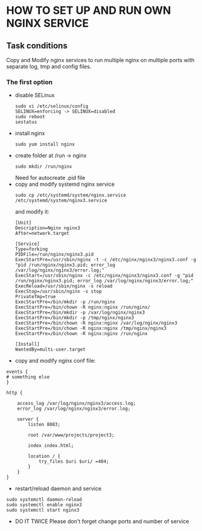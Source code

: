 # HOW TO SET UP AND RUN OWN NGINX SERVICE
## Task conditions
Copy and Modify nginx services to run multiple nginx on multiple ports with separate log, tmp and config files.

### The first option
* disable SELinux
  ```
  sudo vi /etc/selinux/config
  SELINUX=enforcing -> SELINUX=disabled
  sudo reboot
  sestatus
  ```
* install nginx
  ```
  sudo yum install nginx
  ```
* create folder at /run -> nginx
  ```
  sudo mkdir /run/nginx
  ```
  Need for autocreate .pid file
* copy and modify systemd nginx service
  ```
  sudo cp /etc/systemd/system/nginx.service /etc/systemd/system/nginx3.service
  ```
  and modify it:
  ```
  [Unit]
  Description=Nginx nginx3
  After=network.target
  
  [Service]
  Type=forking
  PIDFile=/run/nginx/nginx3.pid
  ExecStartPre=/usr/sbin/nginx -t -c /etc/nginx/nginx3/nginx3.conf -g "pid /run/nginx/nginx3.pid; error_log /var/log/nginx/nginx3/error.log;"
  ExecStart=/usr/sbin/nginx -c /etc/nginx/nginx3/nginx3.conf -g "pid /run/nginx/nginx3.pid; error_log /var/log/nginx/nginx3/error.log;"
  ExecReload=/usr/sbin/nginx -s reload
  ExecStop=/usr/sbin/nginx -s stop
  PrivateTmp=true
  ExecStartPre=/bin/mkdir -p /run/nginx
  ExecStartPre=/bin/chown -R nginx:nginx /run/nginx/
  ExecStartPre=/bin/mkdir -p /var/log/nginx/nginx3
  ExecStartPre=/bin/mkdir -p /tmp/nginx/nginx3
  ExecStartPre=/bin/chown -R nginx:nginx /var/log/nginx/nginx3
  ExecStartPre=/bin/chown -R nginx:nginx /tmp/nginx/nginx3
  ExecStartPre=/bin/chown -R nginx:nginx /run/nginx
  
  [Install]
  WantedBy=multi-user.target
  ```
* copy and modify nginx conf file:
```
events {
# something else
}

http {

    access_log /var/log/nginx/nginx3/access.log;
    error_log /var/log/nginx/nginx3/error.log;

    server {
        listen 8083;
        
        root /var/www/projects/project3;
        
        index index.html;

        location / {
            try_files $uri $uri/ =404;
        }
    }
}
```
* restart/reload daemon and service
```
sudo systemctl daemon-reload
sudo systemctl enable nginx3
sudo systemctl start nginx3
```
* DO IT TWICE
  Please don't forget change ports and number of service
